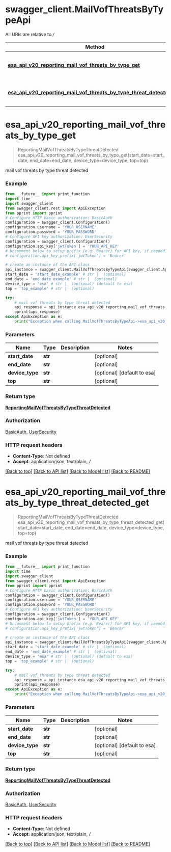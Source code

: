 # swagger_client.MailVofThreatsByTypeApi

All URIs are relative to */*

Method | HTTP request | Description
------------- | ------------- | -------------
[**esa_api_v20_reporting_mail_vof_threats_by_type_get**](MailVofThreatsByTypeApi.md#esa_api_v20_reporting_mail_vof_threats_by_type_get) | **GET** /esa/api/v2.0/reporting/mail_vof_threats_by_type | mail vof threats by type threat detected
[**esa_api_v20_reporting_mail_vof_threats_by_type_threat_detected_get**](MailVofThreatsByTypeApi.md#esa_api_v20_reporting_mail_vof_threats_by_type_threat_detected_get) | **GET** /esa/api/v2.0/reporting/mail_vof_threats_by_type/threat_detected | mail vof threats by type threat detected

# **esa_api_v20_reporting_mail_vof_threats_by_type_get**
> ReportingMailVofThreatsByTypeThreatDetected esa_api_v20_reporting_mail_vof_threats_by_type_get(start_date=start_date, end_date=end_date, device_type=device_type, top=top)

mail vof threats by type threat detected

### Example
```python
from __future__ import print_function
import time
import swagger_client
from swagger_client.rest import ApiException
from pprint import pprint
# Configure HTTP basic authorization: BasicAuth
configuration = swagger_client.Configuration()
configuration.username = 'YOUR_USERNAME'
configuration.password = 'YOUR_PASSWORD'
# Configure API key authorization: UserSecurity
configuration = swagger_client.Configuration()
configuration.api_key['jwtToken'] = 'YOUR_API_KEY'
# Uncomment below to setup prefix (e.g. Bearer) for API key, if needed
# configuration.api_key_prefix['jwtToken'] = 'Bearer'

# create an instance of the API class
api_instance = swagger_client.MailVofThreatsByTypeApi(swagger_client.ApiClient(configuration))
start_date = 'start_date_example' # str |  (optional)
end_date = 'end_date_example' # str |  (optional)
device_type = 'esa' # str |  (optional) (default to esa)
top = 'top_example' # str |  (optional)

try:
    # mail vof threats by type threat detected
    api_response = api_instance.esa_api_v20_reporting_mail_vof_threats_by_type_get(start_date=start_date, end_date=end_date, device_type=device_type, top=top)
    pprint(api_response)
except ApiException as e:
    print("Exception when calling MailVofThreatsByTypeApi->esa_api_v20_reporting_mail_vof_threats_by_type_get: %s\n" % e)
```

### Parameters

Name | Type | Description  | Notes
------------- | ------------- | ------------- | -------------
 **start_date** | **str**|  | [optional] 
 **end_date** | **str**|  | [optional] 
 **device_type** | **str**|  | [optional] [default to esa]
 **top** | **str**|  | [optional] 

### Return type

[**ReportingMailVofThreatsByTypeThreatDetected**](ReportingMailVofThreatsByTypeThreatDetected.md)

### Authorization

[BasicAuth](../README.md#BasicAuth), [UserSecurity](../README.md#UserSecurity)

### HTTP request headers

 - **Content-Type**: Not defined
 - **Accept**: application/json, text/plain, */*

[[Back to top]](#) [[Back to API list]](../README.md#documentation-for-api-endpoints) [[Back to Model list]](../README.md#documentation-for-models) [[Back to README]](../README.md)

# **esa_api_v20_reporting_mail_vof_threats_by_type_threat_detected_get**
> ReportingMailVofThreatsByTypeThreatDetected esa_api_v20_reporting_mail_vof_threats_by_type_threat_detected_get(start_date=start_date, end_date=end_date, device_type=device_type, top=top)

mail vof threats by type threat detected

### Example
```python
from __future__ import print_function
import time
import swagger_client
from swagger_client.rest import ApiException
from pprint import pprint
# Configure HTTP basic authorization: BasicAuth
configuration = swagger_client.Configuration()
configuration.username = 'YOUR_USERNAME'
configuration.password = 'YOUR_PASSWORD'
# Configure API key authorization: UserSecurity
configuration = swagger_client.Configuration()
configuration.api_key['jwtToken'] = 'YOUR_API_KEY'
# Uncomment below to setup prefix (e.g. Bearer) for API key, if needed
# configuration.api_key_prefix['jwtToken'] = 'Bearer'

# create an instance of the API class
api_instance = swagger_client.MailVofThreatsByTypeApi(swagger_client.ApiClient(configuration))
start_date = 'start_date_example' # str |  (optional)
end_date = 'end_date_example' # str |  (optional)
device_type = 'esa' # str |  (optional) (default to esa)
top = 'top_example' # str |  (optional)

try:
    # mail vof threats by type threat detected
    api_response = api_instance.esa_api_v20_reporting_mail_vof_threats_by_type_threat_detected_get(start_date=start_date, end_date=end_date, device_type=device_type, top=top)
    pprint(api_response)
except ApiException as e:
    print("Exception when calling MailVofThreatsByTypeApi->esa_api_v20_reporting_mail_vof_threats_by_type_threat_detected_get: %s\n" % e)
```

### Parameters

Name | Type | Description  | Notes
------------- | ------------- | ------------- | -------------
 **start_date** | **str**|  | [optional] 
 **end_date** | **str**|  | [optional] 
 **device_type** | **str**|  | [optional] [default to esa]
 **top** | **str**|  | [optional] 

### Return type

[**ReportingMailVofThreatsByTypeThreatDetected**](ReportingMailVofThreatsByTypeThreatDetected.md)

### Authorization

[BasicAuth](../README.md#BasicAuth), [UserSecurity](../README.md#UserSecurity)

### HTTP request headers

 - **Content-Type**: Not defined
 - **Accept**: application/json, text/plain, */*

[[Back to top]](#) [[Back to API list]](../README.md#documentation-for-api-endpoints) [[Back to Model list]](../README.md#documentation-for-models) [[Back to README]](../README.md)

